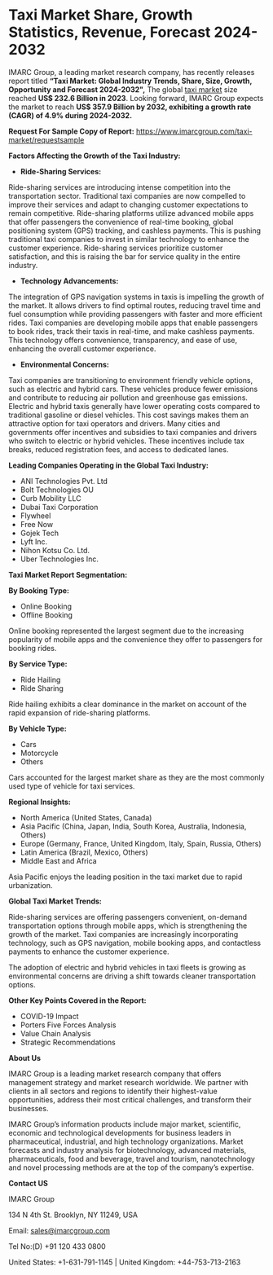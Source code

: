 ﻿# Taxi Market Share, Growth Statistics, Revenue, Forecast 2024-2032
IMARC Group, a leading market research company, has recently releases report titled **“Taxi Market: Global Industry Trends, Share, Size, Growth, Opportunity and Forecast 2024-2032",** The global [taxi market](https://www.imarcgroup.com/taxi-market) size reached **US$ 232.6 Billion in 2023**. Looking forward, IMARC Group expects the market to reach **US$ 357.9 Billion by 2032, exhibiting a growth rate (CAGR) of 4.9% during 2024-2032.**

**Request For Sample Copy of Report:** <https://www.imarcgroup.com/taxi-market/requestsample>

**Factors Affecting the Growth of the Taxi Industry:**

- **Ride-Sharing Services:**

Ride-sharing services are introducing intense competition into the transportation sector. Traditional taxi companies are now compelled to improve their services and adapt to changing customer expectations to remain competitive. Ride-sharing platforms utilize advanced mobile apps that offer passengers the convenience of real-time booking, global positioning system (GPS) tracking, and cashless payments. This is pushing traditional taxi companies to invest in similar technology to enhance the customer experience. Ride-sharing services prioritize customer satisfaction, and this is raising the bar for service quality in the entire industry.

- **Technology Advancements:**

The integration of GPS navigation systems in taxis is impelling the growth of the market. It allows drivers to find optimal routes, reducing travel time and fuel consumption while providing passengers with faster and more efficient rides. Taxi companies are developing mobile apps that enable passengers to book rides, track their taxis in real-time, and make cashless payments. This technology offers convenience, transparency, and ease of use, enhancing the overall customer experience.

- **Environmental Concerns:**

Taxi companies are transitioning to environment friendly vehicle options, such as electric and hybrid cars. These vehicles produce fewer emissions and contribute to reducing air pollution and greenhouse gas emissions. Electric and hybrid taxis generally have lower operating costs compared to traditional gasoline or diesel vehicles. This cost savings makes them an attractive option for taxi operators and drivers. Many cities and governments offer incentives and subsidies to taxi companies and drivers who switch to electric or hybrid vehicles. These incentives include tax breaks, reduced registration fees, and access to dedicated lanes.

**Leading Companies Operating in the Global Taxi Industry:**

- ANI Technologies Pvt. Ltd
- Bolt Technologies OU
- Curb Mobility LLC
- Dubai Taxi Corporation
- Flywheel
- Free Now
- Gojek Tech
- Lyft Inc.
- Nihon Kotsu Co. Ltd.
- Uber Technologies Inc.

**Taxi Market Report Segmentation:**

**By Booking Type:**

- Online Booking
- Offline Booking

Online booking represented the largest segment due to the increasing popularity of mobile apps and the convenience they offer to passengers for booking rides.

**By Service Type:**

- Ride Hailing
- Ride Sharing

Ride hailing exhibits a clear dominance in the market on account of the rapid expansion of ride-sharing platforms.

**By Vehicle Type:**

- Cars
- Motorcycle
- Others

Cars accounted for the largest market share as they are the most commonly used type of vehicle for taxi services.

**Regional Insights:**

- North America (United States, Canada)
- Asia Pacific (China, Japan, India, South Korea, Australia, Indonesia, Others)
- Europe (Germany, France, United Kingdom, Italy, Spain, Russia, Others)
- Latin America (Brazil, Mexico, Others)
- Middle East and Africa

Asia Pacific enjoys the leading position in the taxi market due to rapid urbanization.

**Global Taxi Market Trends:**

Ride-sharing services are offering passengers convenient, on-demand transportation options through mobile apps, which is strengthening the growth of the market. Taxi companies are increasingly incorporating technology, such as GPS navigation, mobile booking apps, and contactless payments to enhance the customer experience.

The adoption of electric and hybrid vehicles in taxi fleets is growing as environmental concerns are driving a shift towards cleaner transportation options.

**Other Key Points Covered in the Report:**

- COVID-19 Impact
- Porters Five Forces Analysis
- Value Chain Analysis
- Strategic Recommendations

**About Us**

IMARC Group is a leading market research company that offers management strategy and market research worldwide. We partner with clients in all sectors and regions to identify their highest-value opportunities, address their most critical challenges, and transform their businesses.

IMARC Group’s information products include major market, scientific, economic and technological developments for business leaders in pharmaceutical, industrial, and high technology organizations. Market forecasts and industry analysis for biotechnology, advanced materials, pharmaceuticals, food and beverage, travel and tourism, nanotechnology and novel processing methods are at the top of the company’s expertise.

**Contact US**

IMARC Group

134 N 4th St. Brooklyn, NY 11249, USA

Email: sales@imarcgroup.com

Tel No:(D) +91 120 433 0800

United States: +1-631-791-1145 | United Kingdom: +44-753-713-2163
